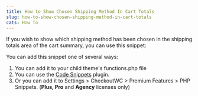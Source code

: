 ```yaml
---
title: How to Show Chosen Shipping Method In Cart Totals
slug: how-to-show-chosen-shipping-method-in-cart-totals
cats: How To
---
```



  <p>
    If you wish to show which shipping method has been chosen in the shipping totals area of the cart summary, you can use this snippet:
    <script src="https://gist.github.com/clifgriffin/c9fbe2474eae670a04926dc4c9e01969.js" type="text/javascript"></script>
  </p>
  <p>
    You can add this snippet one of several ways:
  </p>
  <ol>
    <li>You can add it to your child theme's functions.php file
    </li>
    <li>You can use the <a href="https://wordpress.org/plugins/code-snippets/" target="_blank">Code Snippets</a> plugin.
    </li>
    <li>Or you can add it to Settings &gt; CheckoutWC &gt; Premium Features &gt; PHP Snippets. (<strong>Plus, Pro</strong>&nbsp;and <strong>Agency</strong> licenses only)
    </li>
  </ol>
